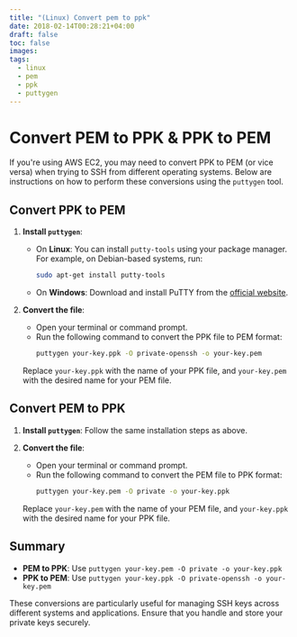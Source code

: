 ```yaml
---
title: "(Linux) Convert pem to ppk"
date: 2018-02-14T00:28:21+04:00
draft: false
toc: false
images:
tags:
  - linux
  - pem
  - ppk
  - puttygen
---
```

# Convert PEM to PPK & PPK to PEM

If you're using AWS EC2, you may need to convert PPK to PEM (or vice versa) when trying to SSH from different operating systems. Below are instructions on how to perform these conversions using the `puttygen` tool.

## Convert PPK to PEM

1. **Install `puttygen`**: 
   - On **Linux**: You can install `putty-tools` using your package manager. For example, on Debian-based systems, run:
     ```sh
     sudo apt-get install putty-tools
     ```
   - On **Windows**: Download and install PuTTY from the [official website](https://www.putty.org/).

2. **Convert the file**:
   - Open your terminal or command prompt.
   - Run the following command to convert the PPK file to PEM format:
     ```sh
     puttygen your-key.ppk -O private-openssh -o your-key.pem
     ```
   Replace `your-key.ppk` with the name of your PPK file, and `your-key.pem` with the desired name for your PEM file.

## Convert PEM to PPK

1. **Install `puttygen`**: Follow the same installation steps as above.

2. **Convert the file**:
   - Open your terminal or command prompt.
   - Run the following command to convert the PEM file to PPK format:
     ```sh
     puttygen your-key.pem -O private -o your-key.ppk
     ```
   Replace `your-key.pem` with the name of your PEM file, and `your-key.ppk` with the desired name for your PPK file.

## Summary

- **PEM to PPK**: Use `puttygen your-key.pem -O private -o your-key.ppk`
- **PPK to PEM**: Use `puttygen your-key.ppk -O private-openssh -o your-key.pem`

These conversions are particularly useful for managing SSH keys across different systems and applications. Ensure that you handle and store your private keys securely.
